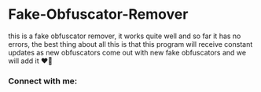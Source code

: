 # Fake-Obfuscator-Remover
this is a fake obfuscator remover, it works quite well and so far it has no errors, the best thing about all this is that this program will receive constant updates as new obfuscators come out with new fake obfuscators and we will add it ❤️‍🔥

<h3 align="left">Connect with me:</h3>
<p align="left">
</p>


